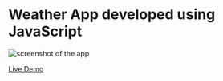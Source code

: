 # Weather App developed using JavaScript
 
![screenshot of the app](https://raw.githubusercontent.com/praveenorugantitech/praveenorugantitech-javascript/master/0_Projects/praveenorugantitech-weather/screenshot.PNG "Weather App")


[Live Demo](https://praveenorugantitech.github.io/praveenorugantitech-javascript/0_Projects/praveenorugantitech-weather/Demo)


